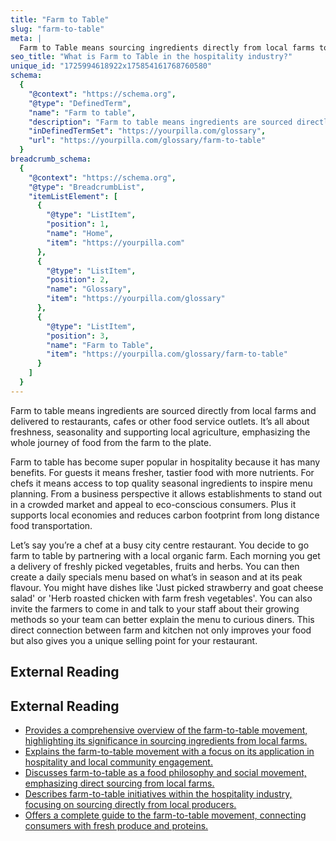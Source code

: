 ```yaml
---
title: "Farm to Table"
slug: "farm-to-table"
meta: |
  Farm to Table means sourcing ingredients directly from local farms to ensure fresh, high-quality produce for restaurants, cafes, and bars, enhancing guest satisfaction.
seo_title: "What is Farm to Table in the hospitality industry?"
unique_id: "1725994618922x175854161768760580"
schema:
  {
    "@context": "https://schema.org",
    "@type": "DefinedTerm",
    "name": "Farm to table",
    "description": "Farm to table means ingredients are sourced directly from local farms and delivered to restaurants, cafes, or other food service outlets, emphasising freshness, seasonality, and support for local agriculture.",
    "inDefinedTermSet": "https://yourpilla.com/glossary",
    "url": "https://yourpilla.com/glossary/farm-to-table"
  }
breadcrumb_schema:
  {
    "@context": "https://schema.org",
    "@type": "BreadcrumbList",
    "itemListElement": [
      {
        "@type": "ListItem",
        "position": 1,
        "name": "Home",
        "item": "https://yourpilla.com"
      },
      {
        "@type": "ListItem",
        "position": 2,
        "name": "Glossary",
        "item": "https://yourpilla.com/glossary"
      },
      {
        "@type": "ListItem",
        "position": 3,
        "name": "Farm to Table",
        "item": "https://yourpilla.com/glossary/farm-to-table"
      }
    ]
  }
---
```


Farm to table means ingredients are sourced directly from local farms and delivered to restaurants, cafes or other food service outlets. It’s all about freshness, seasonality and supporting local agriculture, emphasizing the whole journey of food from the farm to the plate.

Farm to table has become super popular in hospitality because it has many benefits. For guests it means fresher, tastier food with more nutrients. For chefs it means access to top quality seasonal ingredients to inspire menu planning. From a business perspective it allows establishments to stand out in a crowded market and appeal to eco-conscious consumers. Plus it supports local economies and reduces carbon footprint from long distance food transportation.

Let’s say you’re a chef at a busy city centre restaurant. You decide to go farm to table by partnering with a local organic farm. Each morning you get a delivery of freshly picked vegetables, fruits and herbs. You can then create a daily specials menu based on what’s in season and at its peak flavour. You might have dishes like 'Just picked strawberry and goat cheese salad' or 'Herb roasted chicken with farm fresh vegetables'. You can also invite the farmers to come in and talk to your staff about their growing methods so your team can better explain the menu to curious diners. This direct connection between farm and kitchen not only improves your food but also gives you a unique selling point for your restaurant.

## External Reading



## External Reading

*   [Provides a comprehensive overview of the farm-to-table movement, highlighting its significance in sourcing ingredients from local farms.](https://www.webstaurantstore.com/blog/4336/farm-to-table-meaning.html?srsltid=AfmBOooag1Zfy-m6C8OJ7Z9IHVF84e55Yy4pqiGvwuqxK6StpiFsnCWj)
*   [Explains the farm-to-table movement with a focus on its application in hospitality and local community engagement.](https://www.agritecture.com/blog/understanding-the-farm-to-table-movementfor-developers-architects-designers-and-hospitality-professionals)
*   [Discusses farm-to-table as a food philosophy and social movement, emphasizing direct sourcing from local farms.](https://www.therestauranthq.com/trends/what-is-farm-to-table/)
*   [Describes farm-to-table initiatives within the hospitality industry, focusing on sourcing directly from local producers.](https://fiveable.me/key-terms/hospitality-management/farm-to-table-initiatives)
*   [Offers a complete guide to the farm-to-table movement, connecting consumers with fresh produce and proteins.](https://www.hitchcockfarms.com/blog/farm-to-table-movement)